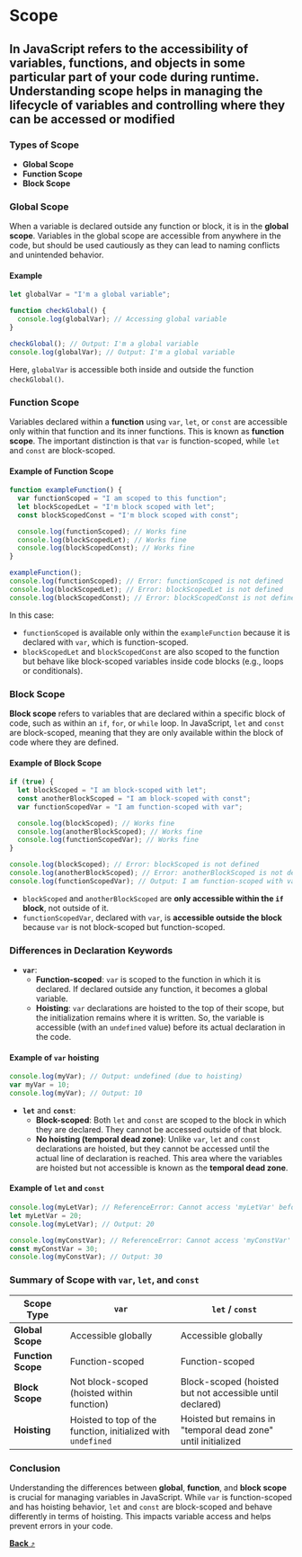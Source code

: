 # **Scope**

## In JavaScript refers to the accessibility of variables, functions, and objects in some particular part of your code during runtime. Understanding scope helps in managing the lifecycle of variables and controlling where they can be accessed or modified

### Types of Scope

- **Global Scope**
- **Function Scope**
- **Block Scope**

### Global Scope

When a variable is declared outside any function or block, it is in the **global scope**. Variables in the global scope are accessible from anywhere in the code, but should be used cautiously as they can lead to naming conflicts and unintended behavior.

#### Example

```js
let globalVar = "I'm a global variable";

function checkGlobal() {
  console.log(globalVar); // Accessing global variable
}

checkGlobal(); // Output: I'm a global variable
console.log(globalVar); // Output: I'm a global variable
```

Here, `globalVar` is accessible both inside and outside the function `checkGlobal()`.

### Function Scope

Variables declared within a **function** using `var`, `let`, or `const` are accessible only within that function and its inner functions. This is known as **function scope**. The important distinction is that `var` is function-scoped, while `let` and `const` are block-scoped.

#### Example of Function Scope

```js
function exampleFunction() {
  var functionScoped = "I am scoped to this function";
  let blockScopedLet = "I'm block scoped with let";
  const blockScopedConst = "I'm block scoped with const";

  console.log(functionScoped); // Works fine
  console.log(blockScopedLet); // Works fine
  console.log(blockScopedConst); // Works fine
}

exampleFunction();
console.log(functionScoped); // Error: functionScoped is not defined
console.log(blockScopedLet); // Error: blockScopedLet is not defined
console.log(blockScopedConst); // Error: blockScopedConst is not defined
```

In this case:

- `functionScoped` is available only within the `exampleFunction` because it is declared with `var`, which is function-scoped.
- `blockScopedLet` and `blockScopedConst` are also scoped to the function but behave like block-scoped variables inside code blocks (e.g., loops or conditionals).

### Block Scope

**Block scope** refers to variables that are declared within a specific block of code, such as within an `if`, `for`, or `while` loop. In JavaScript, `let` and `const` are block-scoped, meaning that they are only available within the block of code where they are defined.

#### Example of Block Scope

```js
if (true) {
  let blockScoped = "I am block-scoped with let";
  const anotherBlockScoped = "I am block-scoped with const";
  var functionScopedVar = "I am function-scoped with var";

  console.log(blockScoped); // Works fine
  console.log(anotherBlockScoped); // Works fine
  console.log(functionScopedVar); // Works fine
}

console.log(blockScoped); // Error: blockScoped is not defined
console.log(anotherBlockScoped); // Error: anotherBlockScoped is not defined
console.log(functionScopedVar); // Output: I am function-scoped with var
```

- `blockScoped` and `anotherBlockScoped` are **only accessible within the `if` block**, not outside of it.
- `functionScopedVar`, declared with `var`, is **accessible outside the block** because `var` is not block-scoped but function-scoped.

### Differences in Declaration Keywords

- **`var`**:
  - **Function-scoped**: `var` is scoped to the function in which it is declared. If declared outside any function, it becomes a global variable.
  - **Hoisting**: `var` declarations are hoisted to the top of their scope, but the initialization remains where it is written. So, the variable is accessible (with an `undefined` value) before its actual declaration in the code.

#### Example of `var` hoisting

```js
console.log(myVar); // Output: undefined (due to hoisting)
var myVar = 10;
console.log(myVar); // Output: 10
```

- **`let`** and **`const`**:
  - **Block-scoped**: Both `let` and `const` are scoped to the block in which they are declared. They cannot be accessed outside of that block.
  - **No hoisting (temporal dead zone)**: Unlike `var`, `let` and `const` declarations are hoisted, but they cannot be accessed until the actual line of declaration is reached. This area where the variables are hoisted but not accessible is known as the **temporal dead zone**.

#### Example of `let` and `const`

```js
console.log(myLetVar); // ReferenceError: Cannot access 'myLetVar' before initialization
let myLetVar = 20;
console.log(myLetVar); // Output: 20

console.log(myConstVar); // ReferenceError: Cannot access 'myConstVar' before initialization
const myConstVar = 30;
console.log(myConstVar); // Output: 30
```

### Summary of Scope with `var`, `let`, and `const`

| Scope Type         | `var`                                                        | `let` / `const`                                               |
| ------------------ | ------------------------------------------------------------ | ------------------------------------------------------------- |
| **Global Scope**   | Accessible globally                                          | Accessible globally                                           |
| **Function Scope** | Function-scoped                                              | Function-scoped                                               |
| **Block Scope**    | Not block-scoped (hoisted within function)                   | Block-scoped (hoisted but not accessible until declared)      |
| **Hoisting**       | Hoisted to top of the function, initialized with `undefined` | Hoisted but remains in "temporal dead zone" until initialized |

### Conclusion

Understanding the differences between **global**, **function**, and **block scope** is crucial for managing variables in JavaScript. While `var` is function-scoped and has hoisting behavior, `let` and `const` are block-scoped and behave differently in terms of hoisting. This impacts variable access and helps prevent errors in your code.

[**Back** ⤴️](https://github.com/Stei-ITstudents/Javascript-Concepts_Before-ReactJs/tree/main)
